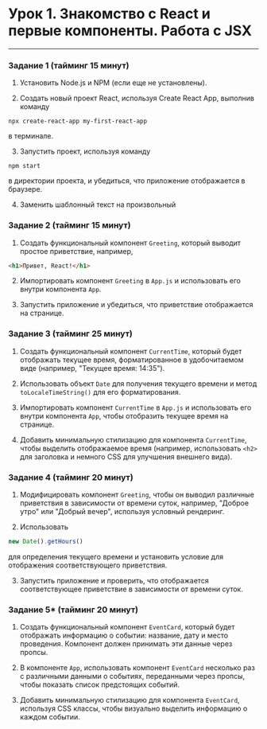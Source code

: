 # Урок 1. Знакомство с React и первые компоненты. Работа с JSX

------

### Задание 1 (тайминг 15 минут)
1. Установить Node.js и NPM (если еще не установлены).


2. Создать новый проект React, используя Create React App, выполнив
команду  
```
npx create-react-app my-first-react-app
``` 
в терминале.


3. Запустить проект, используя команду 
```
npm start
```
в директории проекта, и убедиться, что приложение отображается в браузере.


4. Заменить шаблонный текст на произвольный

### Задание 2 (тайминг 15 минут)

1. Создать функциональный компонент `Greeting`, который выводит
простое приветствие, например, 
```html 
<h1>Привет, React!</h1>
```


2. Импортировать компонент `Greeting` в `App.js` и использовать его
внутри компонента `App`.


3. Запустить приложение и убедиться, что приветствие отображается на
странице.


### Задание 3 (тайминг 25 минут)
1. Создать функциональный компонент `CurrentTime`, который будет
отображать текущее время, форматированное в удобочитаемом виде
(например, "Текущее время: 14:35").


2. Использовать объект `Date` для получения текущего времени и метод
`toLocaleTimeString()` для его форматирования.


3. Импортировать компонент `CurrentTime` в `App.js` и использовать его
внутри компонента `App`, чтобы отобразить текущее время на странице.


4. Добавить минимальную стилизацию для компонента `CurrentTime`,
чтобы выделить отображаемое время (например, использовать `<h2>`
для заголовка и немного CSS для улучшения внешнего вида).


### Задание 4 (тайминг 20 минут)
1. Модифицировать компонент `Greeting`, чтобы он выводил различные
приветствия в зависимости от времени суток, например, "Доброе утро" или
"Добрый вечер", используя условный рендеринг.


2. Использовать 
```javascript 
new Date().getHours()
```
 для определения текущего времени и
установить условие для отображения соответствующего приветствия.


3. Запустить приложение и проверить, что отображается соответствующее
приветствие в зависимости от времени суток.


### Задание 5* (тайминг 20 минут)
1. Создать функциональный компонент `EventCard`, который будет отображать
информацию о событии: название, дату и место проведения. Компонент должен
принимать эти данные через пропсы.


2. В компоненте `App`, использовать компонент `EventCard` несколько раз с
различными данными о событиях, переданными через пропсы, чтобы показать
список предстоящих событий.


3. Добавить минимальную стилизацию для компонента `EventCard`, используя CSS
классы, чтобы визуально выделить информацию о каждом событии.
